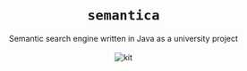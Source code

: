 <h1 align="center"><code>semantica</code></h1>
<p align="center">
Semantic search engine written in Java as a university project
<br>
<br>
<img src="https://raw.githubusercontent.com/cypotat/cypotat/main/assets/cat/pink.gif" alt="kit">
</p>

